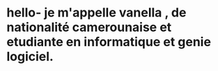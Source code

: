 # hello- je m'appelle vanella , de nationalité camerounaise et etudiante en informatique et genie logiciel.
